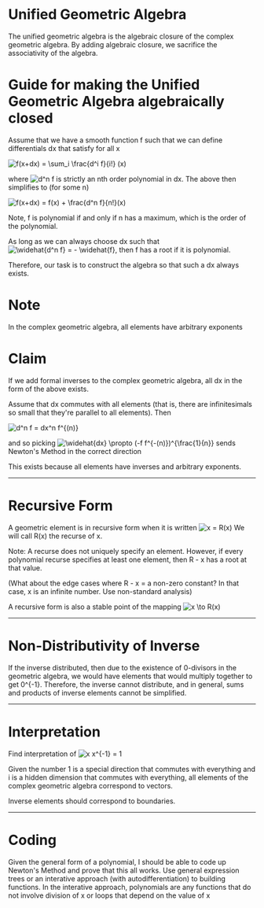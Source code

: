 # Unified Geometric Algebra

The unified geometric algebra is the algebraic closure of the complex geometric algebra.  By adding algebraic closure, we sacrifice the associativity of the algebra.

# Guide for making the Unified Geometric Algebra algebraically closed

Assume that we have a smooth function f such that we can define differentials dx that satisfy for all x

<img src="https://latex.codecogs.com/svg.latex?f(x&plus;dx)&space;=&space;\sum_i&space;\frac{d^i&space;f}{i!}&space;(x)" title="f(x+dx) = \sum_i \frac{d^i f}{i!} (x)" />

where <img src="https://latex.codecogs.com/svg.latex?d^n&space;f" title="d^n f" /> is strictly an nth order polynomial in dx.  The above then simplifies to (for some n)

<img src="https://latex.codecogs.com/svg.latex?f(x&plus;dx)&space;=&space;f(x)&space;&plus;&space;\frac{d^n&space;f}{n!}(x)" title="f(x+dx) = f(x) + \frac{d^n f}{n!}(x)" />

Note, f is polynomial if and only if n has a maximum, which is the order of the polynomial.

As long as we can always choose dx such that <img src="https://latex.codecogs.com/svg.latex?\widehat{d^n&space;f}&space;=&space;-&space;\widehat{f}" title="\widehat{d^n f} = - \widehat{f}" />, then f has a root if it is polynomial.

Therefore, our task is to construct the algebra so that such a dx always exists.

# Note

In the complex geometric algebra, all elements have arbitrary exponents

# Claim

If we add formal inverses to the complex geometric algebra, all dx in the form of the above exists.

Assume that dx commutes with all elements (that is, there are infinitesimals so small that they're parallel to all elements).  Then

<img src="https://latex.codecogs.com/svg.latex?d^n&space;f&space;=&space;dx^n&space;f^{(n)}" title="d^n f = dx^n f^{(n)}" />

and so picking <img src="https://latex.codecogs.com/svg.latex?\widehat{dx}&space;\propto&space;(-f&space;f^{-(n)})^{\frac{1}{n}}" title="\widehat{dx} \propto (-f f^{-(n)})^{\frac{1}{n}}" /> sends Newton's Method in the correct direction

This exists because all elements have inverses and arbitrary exponents.

---

# Recursive Form

A geometric element is in recursive form when it is written <img src="https://latex.codecogs.com/svg.latex?x&space;=&space;R(x)" title="x = R(x)" />  We will call R(x) the recurse of x.

Note: A recurse does not uniquely specify an element.  However, if every polynomial recurse specifies at least one element, then R - x has a root at that value.

(What about the edge cases where R - x = a non-zero constant?  In that case, x is an infinite number.  Use non-standard analysis)

A recursive form is also a stable point of the mapping <img src="https://latex.codecogs.com/svg.latex?x&space;\to&space;R(x)" title="x \to R(x)" />

---

# Non-Distributivity of Inverse

If the inverse distributed, then due to the existence of 0-divisors in the geometric algebra, we would have elements that would multiply together to get 0^{-1}.  Therefore, the inverse cannot distribute, and in general, sums and products of inverse elements cannot be simplified.

---

# Interpretation

Find interpretation of <img src="https://latex.codecogs.com/svg.latex?x&space;x^{-1}&space;=&space;1" title="x x^{-1} = 1" />

Given the number 1 is a special direction that commutes with everything and i is a hidden dimension that commutes with everything, all elements of the complex geometric algebra correspond to vectors.

Inverse elements should correspond to boundaries.

---

# Coding

Given the general form of a polynomial, I should be able to code up Newton's Method and prove that this all works.  Use general expression trees or an interative approach (with autodifferentiation) to building functions.  In the interative approach, polynomials are any functions that do not involve division of x or loops that depend on the value of x
